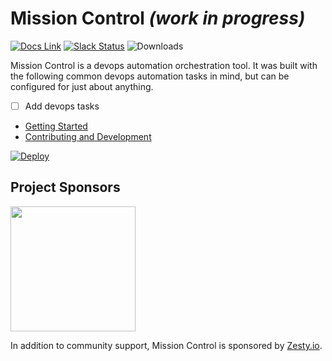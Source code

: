 # Mission Control *(work in progress)*

[![Docs Link](https://img.shields.io/badge/style-spacerace.io-brightgreen.svg?style=flat&label=docs)](http://spacerace.io/mission-control/docs)
[![Slack Status](https://space-race-slackin.herokuapp.com/badge.svg)](https://space-race-slackin.herokuapp.com/)
![Downloads](https://img.shields.io/npm/dt/mc-core.svg)

Mission Control is a devops automation orchestration tool. It was built with the following common devops automation tasks in mind, but can be configured for just about anything.

- [ ] Add devops tasks
- [Getting Started](http://spacerace.io/mission-control/docs/getting-started.html)
- [Contributing and Development](http://spacerace.io/mission-control/docs/development-overview.html) 

[![Deploy](https://www.herokucdn.com/deploy/button.png)](https://heroku.com/deploy?template=https://github.com/space-race/mission-control)

## Project Sponsors

<a href="https://zesty.io/"><img src="https://fbf56f835d33bd8bc504-cff7e400cdf7c031ff211f0b43d08e1e.ssl.cf2.rackcdn.com/or-zesty-io-brand1.png" width="200"/></a>

In addition to community support, Mission Control is sponsored by [Zesty.io](https://zesty.io/).
